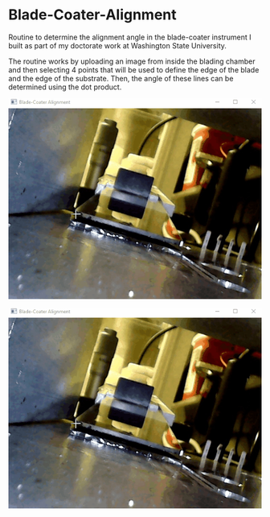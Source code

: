 # Blade-Coater-Alignment
Routine to determine the alignment angle in the blade-coater instrument I built as part of my doctorate work at Washington State University.

The routine works by uploading an image from inside the blading chamber and then selecting 4 points that will be used to define the edge of the blade and the edge of the substrate. Then, the angle of these lines can be determined using the dot product.

![alt text](https://github.com/victormurcia/Blade-Coater-Alignment/blob/main/blade%20coater%20coord%20selection.gif)

![alt text](https://github.com/victormurcia/Blade-Coater-Alignment/blob/main/blade%20coater%20coord%20selection.gif)
